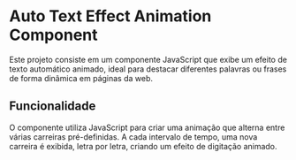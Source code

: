 <h1>Auto Text Effect Animation Component</h1>
Este projeto consiste em um componente JavaScript que exibe um efeito de texto automático animado, ideal para destacar diferentes palavras ou frases de forma dinâmica em páginas da web.

<h2>Funcionalidade</h2>
O componente utiliza JavaScript para criar uma animação que alterna entre várias carreiras pré-definidas. A cada intervalo de tempo, uma nova carreira é exibida, letra por letra, criando um efeito de digitação animado.
